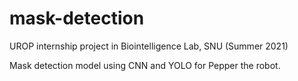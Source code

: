 # mask-detection
UROP internship project in Biointelligence Lab, SNU (Summer 2021)

Mask detection model using CNN and YOLO for Pepper the robot.
